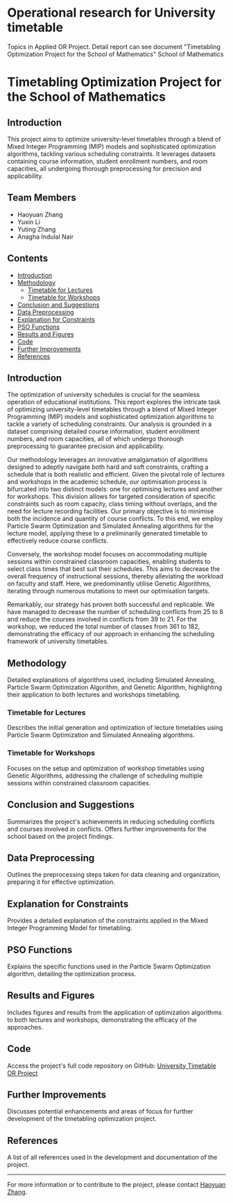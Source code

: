 # Operational research for University timetable
Topics in Applied OR Project. 
Detail report can see document "Timetabling Optimization Project for the School of Mathematics"
School of Mathematics
# Timetabling Optimization Project for the School of Mathematics

## Introduction
This project aims to optimize university-level timetables through a blend of Mixed Integer Programming (MIP) models and sophisticated optimization algorithms, tackling various scheduling constraints. It leverages datasets containing course information, student enrollment numbers, and room capacities, all undergoing thorough preprocessing for precision and applicability.

## Team Members
- Haoyuan Zhang
- Yuxin Li
- Yuting Zhang
- Anagha Indulal Nair

## Contents
- [Introduction](#introduction)
- [Methodology](#methodology)
    - [Timetable for Lectures](#timetable-for-lectures)
    - [Timetable for Workshops](#timetable-for-workshops)
- [Conclusion and Suggestions](#conclusion-and-suggestions)
- [Data Preprocessing](#data-preprocessing)
- [Explanation for Constraints](#explanation-for-constraints)
- [PSO Functions](#pso-functions)
- [Results and Figures](#results-and-figures)
- [Code](#code)
- [Further Improvements](#further-improvements)
- [References](#references)
## Introduction
The optimization of university schedules is crucial for the seamless operation of educational institutions.  This report explores the intricate task of optimizing university-level timetables through a blend of Mixed Integer Programming (MIP) models and sophisticated optimization algorithms to tackle a variety of scheduling constraints.  Our analysis is grounded in a dataset comprising detailed course information, student enrollment numbers, and room capacities, all of which undergo thorough preprocessing to guarantee precision and applicability.

Our methodology leverages an innovative amalgamation of algorithms designed to adeptly navigate both hard and soft constraints, crafting a schedule that is both realistic and efficient.  Given the pivotal role of lectures and workshops in the academic schedule, our optimisation process is bifurcated into two distinct models: one for optimising lectures and another for workshops.  This division allows for targeted consideration of specific constraints such as room capacity, class timing without overlaps, and the need for lecture recording facilities.  Our primary objective is to minimise both the incidence and quantity of course conflicts.  To this end, we employ Particle Swarm Optimization and Simulated Annealing algorithms for the lecture model, applying these to a preliminarily generated timetable to effectively reduce course conflicts.

Conversely, the workshop model focuses on accommodating multiple sessions within constrained classroom capacities, enabling students to select class times that best suit their schedules.  This aims to decrease the overall frequency of instructional sessions, thereby alleviating the workload on faculty and staff.  Here, we predominantly utilise Genetic Algorithms, iterating through numerous mutations to meet our optimisation targets.

Remarkably, our strategy has proven both successful and replicable.  We have managed to decrease the number of scheduling conflicts from 25 to 8 and reduce the courses involved in conflicts from 39 to 21. For the workshop, we reduced the total number of classes from 361 to 182, demonstrating the efficacy of our approach in enhancing the scheduling framework of university timetables.
## Methodology
Detailed explanations of algorithms used, including Simulated Annealing, Particle Swarm Optimization Algorithm, and Genetic Algorithm, highlighting their application to both lectures and workshops timetabling.

### Timetable for Lectures
Describes the initial generation and optimization of lecture timetables using Particle Swarm Optimization and Simulated Annealing algorithms.

### Timetable for Workshops
Focuses on the setup and optimization of workshop timetables using Genetic Algorithms, addressing the challenge of scheduling multiple sessions within constrained classroom capacities.

## Conclusion and Suggestions
Summarizes the project's achievements in reducing scheduling conflicts and courses involved in conflicts. Offers further improvements for the school based on the project findings.

## Data Preprocessing
Outlines the preprocessing steps taken for data cleaning and organization, preparing it for effective optimization.

## Explanation for Constraints
Provides a detailed explanation of the constraints applied in the Mixed Integer Programming Model for timetabling.

## PSO Functions
Explains the specific functions used in the Particle Swarm Optimization algorithm, detailing the optimization process.

## Results and Figures
Includes figures and results from the application of optimization algorithms to both lectures and workshops, demonstrating the efficacy of the approaches.

## Code
Access the project's full code repository on GitHub: [University Timetable OR Project](https://github.com/ZacZhang-H/University-timetable-OR.git)

## Further Improvements
Discusses potential enhancements and areas of focus for further development of the timetabling optimization project.

## References
A list of all references used in the development and documentation of the project.

---

For more information or to contribute to the project, please contact [Haoyuan Zhang](mailto:example@example.com).

